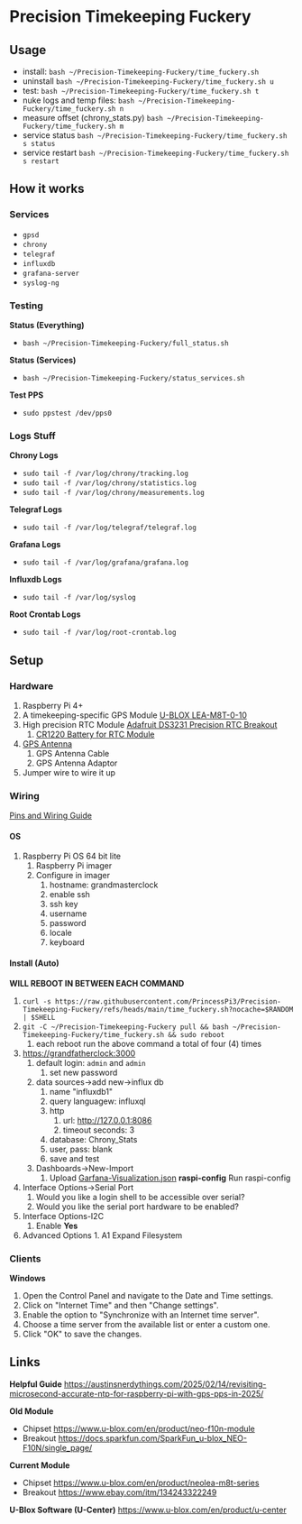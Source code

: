 # Precision Timekeeping Fuckery

## Usage
* install: `bash ~/Precision-Timekeeping-Fuckery/time_fuckery.sh`
* uninstall `bash ~/Precision-Timekeeping-Fuckery/time_fuckery.sh u`
* test: `bash ~/Precision-Timekeeping-Fuckery/time_fuckery.sh t`
* nuke logs and temp files: `bash ~/Precision-Timekeeping-Fuckery/time_fuckery.sh n`
* measure offset (chrony_stats.py) `bash ~/Precision-Timekeeping-Fuckery/time_fuckery.sh m`
* service status `bash ~/Precision-Timekeeping-Fuckery/time_fuckery.sh s status`
* service restart `bash ~/Precision-Timekeeping-Fuckery/time_fuckery.sh s restart`

## How it works
### Services
* `gpsd`
* `chrony`
* `telegraf`
* `influxdb`
* `grafana-server`
* `syslog-ng`
  
### Testing
**Status (Everything)**
* `bash ~/Precision-Timekeeping-Fuckery/full_status.sh`
  
**Status (Services)**
* `bash ~/Precision-Timekeeping-Fuckery/status_services.sh`

**Test PPS**
* `sudo ppstest /dev/pps0`
  
### Logs Stuff
**Chrony Logs**  
* `sudo tail -f /var/log/chrony/tracking.log`
* `sudo tail -f /var/log/chrony/statistics.log`
* `sudo tail -f /var/log/chrony/measurements.log`

**Telegraf Logs**  
* `sudo tail -f /var/log/telegraf/telegraf.log`

**Grafana Logs**  
* `sudo tail -f /var/log/grafana/grafana.log`

**Influxdb Logs**  
* `sudo tail -f /var/log/syslog`

**Root Crontab Logs**
* `sudo tail -f /var/log/root-crontab.log`

## Setup
### Hardware
1. Raspberry Pi 4+
2. A timekeeping-specific GPS Module [U-BLOX LEA-M8T-0-10](https://www.ebay.com/itm/136637732093)
3. High precision RTC Module [Adafruit DS3231 Precision RTC Breakout](https://www.adafruit.com/product/3013)
   1. [CR1220 Battery for RTC Module](https://www.adafruit.com/product/380)
4. [GPS Antenna](https://www.aliexpress.us/item/3256809008161252.html)
   1. GPS Antenna Cable
   2. GPS Antenna Adaptor
5. Jumper wire to wire it up
### Wiring
[Pins and Wiring Guide](./Pins.md)
#### OS
1. Raspberry Pi OS 64 bit lite
   1. Raspberry Pi imager
   2. Configure in imager
      1. hostname: grandmasterclock
      2. enable ssh
      3. ssh key
      4. username
      5. password
      6. locale
      7. keyboard
#### Install (Auto)
**WILL REBOOT IN BETWEEN EACH COMMAND**
1. `curl -s https://raw.githubusercontent.com/PrincessPi3/Precision-Timekeeping-Fuckery/refs/heads/main/time_fuckery.sh?nocache=$RANDOM | $SHELL`  
2. `git -C ~/Precision-Timekeeping-Fuckery pull && bash ~/Precision-Timekeeping-Fuckery/time_fuckery.sh && sudo reboot`
   1. each reboot run the above command a total of four (4) times
3. [https://grandfatherclock:3000](https://grandfatherclock:3000/login)
   1. default login: `admin` and `admin`
      1. set new password
   2. data sources->add new->influx db
      1. name "influxdb1"
      2. query languagew: influxql
      3. http
         1. url: http://127.0.0.1:8086
         2. timeout seconds: 3
      4. database: Chrony_Stats
      5. user, pass: blank
      6. save and test
   3. Dashboards->New-Import
      1. Upload [Garfana-Visualization.json](./Garfana-Visualization.json)
**raspi-config**
Run raspi-config
1. Interface Options->Serial Port
	1. Would you like a login shell to be accessible over serial? **<No>**
	2. Would you like the serial port hardware to be enabled? **<Yes>**
2. Interface Options-I2C
   1. Enable **Yes** 
3. Advanced Options
		1. A1 Expand Filesystem

### Clients
**Windows**
1. Open the Control Panel and navigate to the Date and Time settings.
2. Click on "Internet Time" and then "Change settings".
3. Enable the option to "Synchronize with an Internet time server".
4. Choose a time server from the available list or enter a custom one.
5. Click "OK" to save the changes. 

## Links
**Helpful Guide** https://austinsnerdythings.com/2025/02/14/revisiting-microsecond-accurate-ntp-for-raspberry-pi-with-gps-pps-in-2025/  

**Old Module**
* Chipset https://www.u-blox.com/en/product/neo-f10n-module
* Breakout https://docs.sparkfun.com/SparkFun_u-blox_NEO-F10N/single_page/  

**Current Module**
* Chipset https://www.u-blox.com/en/product/neolea-m8t-series
* Breakout https://www.ebay.com/itm/134243322249

**U-Blox Software (U-Center)**  https://www.u-blox.com/en/product/u-center
